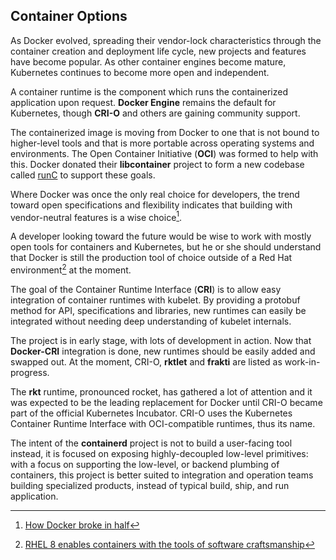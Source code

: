 ## Container Options

As Docker evolved, spreading their vendor-lock characteristics through the container creation and deployment life cycle, new projects and features have become popular. As other container engines become mature, Kubernetes continues to become more open and independent.

A container runtime is the component which runs the containerized application upon request. **Docker Engine** remains the default for Kubernetes, though **CRI-O** and others are gaining community support.

The containerized image is moving from Docker to one that is not bound to higher-level tools and that is more portable across operating systems and environments. The Open Container Initiative (**OCI**) was formed to help with this. Docker donated their **libcontainer** project to form a new codebase called [runC](https://github.com/opencontainers/runc) to support these goals.

Where Docker was once the only real choice for developers, the trend toward open specifications and flexibility indicates that building with vendor-neutral features is a wise choice[^1].

A developer looking toward the future would be wise to work with mostly open tools for containers and Kubernetes, but he or she should understand that Docker is still the production tool of choice outside of a Red Hat environment[^2] at the moment.

The goal of the Container Runtime Interface (**CRI**) is to allow easy integration of container runtimes with kubelet. By providing a protobuf method for API, specifications and libraries, new runtimes can easily be integrated without needing deep understanding of kubelet internals.

The project is in early stage, with lots of development in action. Now that **Docker-CRI** integration is done, new runtimes should be easily added and swapped out. At the moment, CRI-O, **rktlet** and **frakti** are listed as work-in-progress.

The **rkt** runtime, pronounced rocket, has gathered a lot of attention and it was expected to be the leading replacement for Docker until CRI-O became part of the official Kubernetes Incubator. CRI-O uses the Kubernetes Container Runtime Interface with OCI-compatible runtimes, thus its name.

The intent of the **containerd** project is not to build a user-facing tool instead, it is focused on exposing highly-decoupled low-level primitives: with a focus on supporting the low-level, or backend plumbing of containers, this project is better suited to integration and operation teams building specialized products, instead of typical build, ship, and run application.

[^1]: [How Docker broke in half](https://www.infoworld.com/article/3632142/how-docker-broke-in-half.html)

[^2]: [RHEL 8 enables containers with the tools of software craftsmanship](https://www.redhat.com/en/blog/rhel-8-enables-containers-tools-software-craftsmanship-0)

